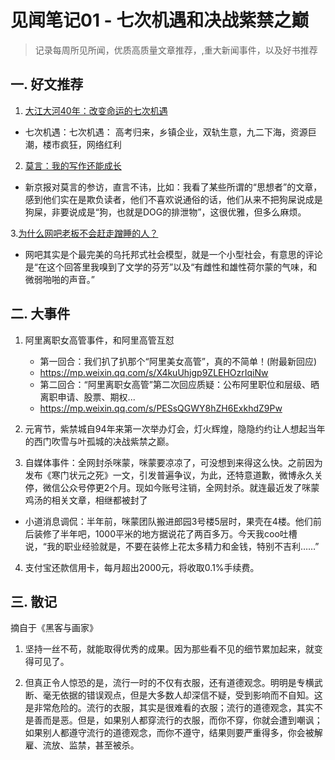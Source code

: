 # 见闻笔记01 - 七次机遇和决战紫禁之巅

> 记录每周所见所闻，优质高质量文章推荐，,重大新闻事件，以及好书推荐

## 一. 好文推荐

1. [大江大河40年：改变命运的七次机遇](https://mp.weixin.qq.com/s/g4CXnLbBL6hzEHnISy5ylQ)

- 七次机遇：七次机遇： 高考归来，乡镇企业，双轨生意，九二下海，资源巨潮，楼市疯狂，网络红利

2. [莫言：我的写作还能成长](http://guangmingdaily.cn/03pindao/shuping/2004-04/19/content_14514.htm)

- 新京报对莫言的参访，直言不讳，比如：我看了某些所谓的“思想者”的文章，感到他们实在是欺负读者，他们不喜欢说通俗的话，他们从来不把狗屎说成是狗屎，非要说成是“狗，也就是DOG的排泄物”，这很优雅，但多么麻烦。

3.[为什么网吧老板不会赶走蹭睡的人？](https://www.zhihu.com/question/304889491/answer/572811834)

- 网吧其实是个最完美的乌托邦式社会模型，就是一个小型社会，有意思的评论是“在这个回答里我嗅到了文学的芬芳”以及“有雌性和雄性荷尔蒙的气味，和微弱啪啪的声音。”

## 二. 大事件

1. 阿里离职女高管事件，和阿里高管互怼
    * 第一回合：我们扒了扒那个“阿里美女高管”，真的不简单！(附最新回应)
    * https://mp.weixin.qq.com/s/X4kuUhjgp9ZLEHOzrIqiNw
    * 第二回合：“阿里离职女高管”第二次回应质疑：公布阿里职位和层级、晒离职申请、股票、期权...
    * https://mp.weixin.qq.com/s/PESsQGWY8hZH6ExkhdZ9Pw

2. 元宵节，紫禁城自94年来第一次举办灯会，灯火辉煌，隐隐约约让人想起当年的西门吹雪与叶孤城的决战紫禁之巅。

3. 自媒体事件：全网封杀咪蒙，咪蒙要凉凉了，可没想到来得这么快。之前因为发布《寒门状元之死》一文，引发普遍争议，为此，还特意道歉，微博永久关停，微信公众号停更2个月。现如今账号注销，全网封杀。就连最近发了咪蒙鸡汤的相关文章，相继都被封了

- 小道消息调侃：半年前，咪蒙团队搬进郎园3号楼5层时，果壳在4楼。他们前后装修了半年吧，1000平米的地方据说花了两百多万。今天我coo吐槽说，“我的职业经验就是，不要在装修上花太多精力和金钱，特别不吉利……”

4. 支付宝还款信用卡，每月超出2000元，将收取0.1%手续费。

## 三. 散记

摘自于《黑客与画家》

1. 坚持一丝不苟，就能取得优秀的成果。因为那些看不见的细节累加起来，就变得可见了。

2. 但真正令人惊恐的是，流行一时的不仅有衣服，还有道德观念。明明是专横武断、毫无依据的错误观点，但是大多数人却深信不疑，受到影响而不自知。这是非常危险的。流行的衣服，其实是很难看的衣服；流行的道德观念，其实不是善而是恶。但是，如果别人都穿流行的衣服，而你不穿，你就会遭到嘲讽；如果别人都遵守流行的道德观念，而你不遵守，结果则要严重得多，你会被解雇、流放、监禁，甚至被杀。